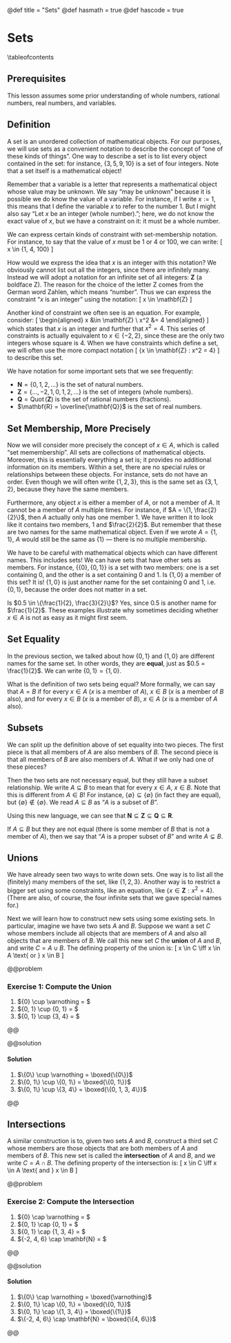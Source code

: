@def title = "Sets"
@def hasmath = true
@def hascode = true

# Sets

\tableofcontents

## Prerequisites

This lesson assumes some prior understanding of whole numbers, rational numbers, real
numbers, and variables.

## Definition

A set is an unordered collection of mathematical objects. For our purposes, we will use sets
as a convenient notation to describe the concept of “one of these kinds of things”. One way
to describe a set is to list every object contained in the set: for instance, $\{3, 5, 9,
10\}$ is a set of four integers. Note that a set itself is a mathematical object!

Remember that a variable is a letter that represents a mathematical object whose value may
be unknown. We say “may be unknown” because it is possible we do know the value of a
variable. For instance, if I write $x := 1$, this means that I define the variable $x$ to
refer to the number $1$. But I might also say “Let $x$ be an integer (whole number).”; here,
we do not know the exact value of $x$, but we have a constraint on it: it must be a whole
number.

We can express certain kinds of constraint with set-membership notation. For instance, to
say that the value of $x$ must be $1$ or $4$ or $100$, we can write: \[
  x \in \{1, 4, 100\}
\]

How would we express the idea that $x$ is an integer with this notation? We obviously cannot
list out all the integers, since there are infinitely many. Instead we will adopt a notation
for an infinite set of all integers: $\mathbf{Z}$ (a boldface Z). The reason for the choice
of the letter Z comes from the German word Zahlen, which means “number”. Thus we can express
the constraint “$x$ is an integer” using the notation: \[
  x \in \mathbf{Z}
\]

Another kind of constraint we often see is an equation. For example, consider: \[
  \begin{aligned}
    x &\in \mathbf{Z} \\
    x^2 &= 4
  \end{aligned}
\] which states that $x$ is an integer and further that $x^2 = 4$. This series of
constraints is actually equivalent to $x \in \{-2, 2\}$, since these are the only two
integers whose square is $4$. When we have constraints which define a set, we will often use
the more compact notation \[
  \{x \in \mathbf{Z} : x^2 = 4\}
\] to describe this set.

We have notation for some important sets that we see frequently:

 - $\mathbf{N} = \{0, 1, 2, \dots\}$ is the set of natural numbers.
 - $\mathbf{Z} = \{\dots, -2, 1, 0, 1, 2, \dots\}$ is the set of integers (whole
   numbers).
 - $\mathbf{Q} = \operatorname{Quot}(\mathbf{Z})$ is the set of rational numbers
   (fractions).
 - $\mathbf{R} = \overline{\mathbf{Q}}$ is the set of real numbers.

## Set Membership, More Precisely

Now we will consider more precisely the concept of $x \in A$, which is called “set
memembership”. All sets are collections of mathematical objects. Moreover, this is
essentially everything a set is; it provides no additional information on its members.
Within a set, there are no special rules or relationships between these objects. For
instance, sets do not have an order. Even though we will often write $\{1, 2, 3\}$, this is
the same set as $\{3, 1, 2\}$, because they have the same members.

Furthermore, any object $x$ is either a member of $A$, or not a member of $A$. It cannot be
a member of $A$ multiple times. For instance, if $A = \{1, \frac{2}{2}\}$, then $A$ actually
only has one member $1$. We have written it to look like it contains two members, $1$ and
$\frac{2}{2}$. But remember that these are two names for the same mathematical object. Even
if we wrote $A = \{1, 1\}$, $A$ would still be the same as $\{1\}$ — there is no multiple
membership.

We have to be careful with mathematical objects which can have different names. This
includes sets! We can have sets that have other sets as members. For instance, $\{\{0\},
\{0, 1\}\}$ is a set with two members: one is a set containing $0$, and the other is a set
containing $0$ and $1$. Is $\{1, 0\}$ a member of this set? It is! $\{1, 0\}$ is just
another name for the set containing $0$ and $1$, i.e. $\{0, 1\}$, because the order does not
matter in a set.

Is $0.5 \in \{\frac{1}{2}, \frac{3}{2}\}$? Yes, since $0.5$ is another name for
$\frac{1}{2}$. These examples illustrate why sometimes deciding whether $x \in A$ is not as
easy as it might first seem.

## Set Equality

In the previous section, we talked about how $\{0, 1\}$ and $\{1, 0\}$ are different names
for the same set. In other words, they are **equal**, just as $0.5 = \frac{1}{2}$. We can
write $\{0, 1\} = \{1, 0\}$.

What is the definition of two sets being equal? More formally, we can say that $A = B$ if
for every $x\in A$ ($x$ is a member of $A$), $x\in B$ ($x$ is a member of $B$ also), and for
every $x\in B$ ($x$ is a member of $B$), $x\in A$ ($x$ is a member of $A$ also).

## Subsets

We can split up the definition above of set equality into two pieces. The first piece is
that all members of $A$ are also members of $B$. The second piece is that all members of $B$
are also members of $A$. What if we only had one of these pieces?

Then the two sets are not necessary equal, but they still have a subset relationship. We
write $A \subseteq B$ to mean that for every $x\in A$, $x\in B$. Note that this is different
from $A \in B$! For instance, $\{\emptyset\} \subseteq \{\emptyset\}$ (in fact they are
equal), but $\{\emptyset\} \notin \{\emptyset\}$. We read $A \subseteq B$ as “$A$ is a
subset of $B$”.

Using this new language, we can see that $\mathbf{N} \subseteq \mathbf{Z} \subseteq
\mathbf{Q} \subseteq \mathbf{R}$.

If $A \subseteq B$ but they are not equal (there is some member of $B$ that is not a member
of $A$), then we say that “$A$ is a proper subset of $B$” and write $A \subsetneq B$.

## Unions

We have already seen two ways to write down sets. One way is to list all the (finitely) many
members of the set, like $\{1, 2, 3\}$. Another way is to restrict a bigger set using some
constraints, like an equation, like $\{x\in \mathbf{Z} : x^2 = 4\}$. (There are also, of
course, the four infinite sets that we gave special names for.)

Next we will learn how to construct new sets using some existing sets. In particular,
imagine we have two sets $A$ and $B$. Suppose we want a set $C$ whose members include all
objects that are members of $A$ and also all objects that are members of $B$. We call this
new set $C$ the **union** of $A$ and $B$, and write $C = A \cup B$. The defining property of
the union is: \[
  x \in C \iff x \in A \text{ or } x \in B
\]

@@problem

### Exercise 1: Compute the Union

1. $\{0\} \cup \varnothing = $
2. $\{0, 1\} \cup \{0, 1\} = $
3. $\{0, 1\} \cup \{3, 4\} = $

@@

@@solution

#### Solution

1. $\{0\} \cup \varnothing = \boxed{\{0\}}$
2. $\{0, 1\} \cup \{0, 1\} = \boxed{\{0, 1\}}$
3. $\{0, 1\} \cup \{3, 4\} = \boxed{\{0, 1, 3, 4\}}$

@@

## Intersections

A similar construction is to, given two sets $A$ and $B$, construct a third set $C$ whose
members are those objects that are both members of $A$ and members of $B$. This new set is called the **intersection** of $A$ and $B$, and we write $C = A \cap B$. The defining property of the intersection is: \[
  x \in C \iff x \in A \text{ and } x \in B
\]

@@problem

### Exercise 2: Compute the Intersection

1. $\{0\} \cap \varnothing = $
2. $\{0, 1\} \cap \{0, 1\} = $
3. $\{0, 1\} \cap \{1, 3, 4\} = $
4. $\{-2, 4, 6\} \cap \mathbf{N} = $

@@

@@solution

#### Solution

1. $\{0\} \cap \varnothing = \boxed{\varnothing}$
2. $\{0, 1\} \cap \{0, 1\} = \boxed{\{0, 1\}}$
3. $\{0, 1\} \cap \{1, 3, 4\} = \boxed{\{1\}}$
4. $\{-2, 4, 6\} \cap \mathbf{N} = \boxed{\{4, 6\}}$

@@
